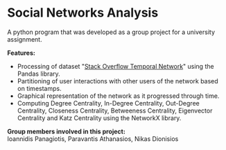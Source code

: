 # Social Networks Analysis
A python program that was developed as a group project for a university assignment.

**Features:**
- Processing of dataset "[Stack Overflow Temporal Network](https://snap.stanford.edu/data/sx-stackoverflow.html)" using the Pandas library.
- Partitioning of user interactions with other users of the network based on timestamps.
- Graphical representation of the network as it progressed through time.
- Computing Degree Centrality, In-Degree Centrality, Out-Degree Centrality, Closeness Centrality, Betweeness Centrality, Eigenvector Centrality and Katz Centrality using the NetworkX library.

**Group members involved in this project:**  
Ioannidis Panagiotis, Paravantis Athanasios, Nikas Dionisios
